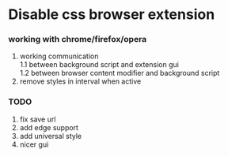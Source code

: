 # Disable css browser extension
### working with chrome/firefox/opera

1. working communication   
    1.1 between background script and extension gui  
    1.2 between browser content modifier and background script
2. remove styles in interval when active

### TODO
1. fix save url
2. add edge support
3. add universal style
4. nicer gui


